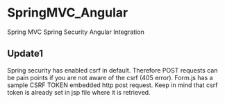 # SpringMVC_Angular
Spring MVC Spring Security Angular Integration


## Update1
Spring security has enabled csrf in default. Therefore POST requests can be pain points if you are not aware of the csrf (405 error). Form.js has a sample CSRF TOKEN embedded http post request. Keep in mind that csrf token is already set in jsp file where it is retrieved.
